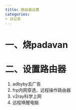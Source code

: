 ```yaml
---
title: 路由器设置
categories:
- 日记本
---
```

# 一、烧padavan


# 二、设置路由器
1. adbyby去广告
2. frp内网穿透，远程操作路由器
3. v2ray科学上网
4. 远程唤醒电脑
